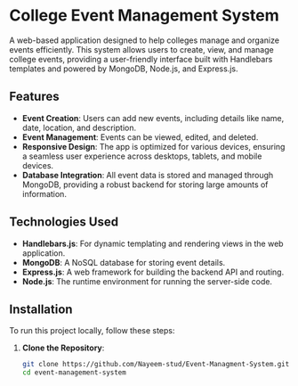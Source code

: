 # College Event Management System

A web-based application designed to help colleges manage and organize events efficiently. This system allows users to create, view, and manage college events, providing a user-friendly interface built with Handlebars templates and powered by MongoDB, Node.js, and Express.js.

## Features

- **Event Creation**: Users can add new events, including details like name, date, location, and description.
- **Event Management**: Events can be viewed, edited, and deleted.
- **Responsive Design**: The app is optimized for various devices, ensuring a seamless user experience across desktops, tablets, and mobile devices.
- **Database Integration**: All event data is stored and managed through MongoDB, providing a robust backend for storing large amounts of information.

## Technologies Used

- **Handlebars.js**: For dynamic templating and rendering views in the web application.
- **MongoDB**: A NoSQL database for storing event details.
- **Express.js**: A web framework for building the backend API and routing.
- **Node.js**: The runtime environment for running the server-side code.

## Installation

To run this project locally, follow these steps:

1. **Clone the Repository**:
   ```bash
   git clone https://github.com/Nayeem-stud/Event-Managment-System.git
   cd event-management-system
